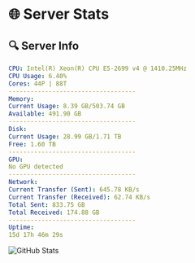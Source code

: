 # 🌐 Server Stats
## 🔍 Server Info
```yaml
CPU: Intel(R) Xeon(R) CPU E5-2699 v4 @ 1410.25MHz
CPU Usage: 6.40%
Cores: 44P | 88T
-----------------------------------
Memory:
Current Usage: 8.39 GB/503.74 GB
Available: 491.90 GB
-----------------------------------
Disk:
Current Usage: 28.99 GB/1.71 TB
Free: 1.60 TB
-----------------------------------
GPU:
No GPU detected
-----------------------------------
Network:
Current Transfer (Sent): 645.78 KB/s
Current Transfer (Received): 62.74 KB/s
Total Sent: 833.75 GB
Total Received: 174.88 GB
-----------------------------------
Uptime:
15d 17h 46m 29s
```
![GitHub Stats](https://img.shields.io/badge/Updated-2025-05-05_10:55:17-blue)